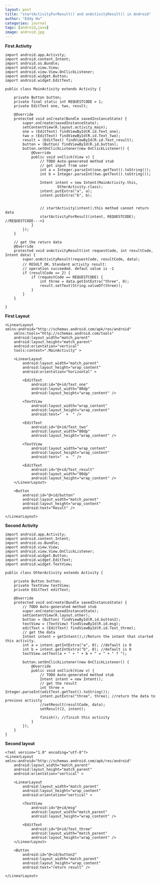 ```yaml
---
layout: post
title: "startActivityForResult() and onActivityResult() in Android"
author: "Eddy Hu"
categories: journal
tags: [android,java]
image: android.jpg
---
```



**First Activity**


    import android.app.Activity;
    import android.content.Intent;
    import android.os.Bundle;
    import android.view.View;
    import android.view.View.OnClickListener;
    import android.widget.Button;
    import android.widget.EditText;
    
    public class MainActivity extends Activity {
    
        private Button button;
        private final static int REQUESTCODE = 1; 
        private EditText one, two, result;
    
        @Override
        protected void onCreate(Bundle savedInstanceState) {
            super.onCreate(savedInstanceState);
            setContentView(R.layout.activity_main);
            one = (EditText) findViewById(R.id.Text_one);
            two = (EditText) findViewById(R.id.Text_two);
            result = (EditText) findViewById(R.id.Text_result);
            button = (Button) findViewById(R.id.button);
            button.setOnClickListener(new OnClickListener() {
                @Override
                public void onClick(View v) {
                    // TODO Auto-generated method stub
                    // get input from user
                    int a = Integer.parseInt(one.getText().toString());
                    int b = Integer.parseInt(two.getText().toString());
    
                    Intent intent = new Intent(MainActivity.this,
                            OtherActivity.class);
                    intent.putExtra("a", a);
                    intent.putExtra("b", b);
                    
    
                    // startActivity(intent);this method cannot return data
                    startActivityForResult(intent, REQUESTCODE); //REQUESTCODE--->1
                }
            });
        }
    
        // get the return data
        @Override
        protected void onActivityResult(int requestCode, int resultCode, Intent data) {
            super.onActivityResult(requestCode, resultCode, data);
            // RESULT_OK，Standard activity result:
            // operation succeeded. defaul value is -1
            if (resultCode == 2) {
                if (requestCode == REQUESTCODE) {
                    int three = data.getIntExtra("three", 0);
                    result.setText(String.valueOf(three));
                }
            }
        }
    
    }


**First Layout**

    <LinearLayout xmlns:android="http://schemas.android.com/apk/res/android"
        xmlns:tools="http://schemas.android.com/tools"
        android:layout_width="match_parent"
        android:layout_height="match_parent"
        android:orientation="vertical"
        tools:context=".MainActivity" >
    
        <LinearLayout
            android:layout_width="match_parent"
            android:layout_height="wrap_content"
            android:orientation="horizontal" >
    
            <EditText
                android:id="@+id/Text_one"
                android:layout_width="80dp"
                android:layout_height="wrap_content" />
    
            <TextView
                android:layout_width="wrap_content"
                android:layout_height="wrap_content"
                android:text="  +  " />
    
            <EditText
                android:id="@+id/Text_two"
                android:layout_width="80dp"
                android:layout_height="wrap_content" />
    
            <TextView
                android:layout_width="wrap_content"
                android:layout_height="wrap_content"
                android:text="  =  " />
    
            <EditText
                android:id="@+id/Text_result"
                android:layout_width="80dp"
                android:layout_height="wrap_content" />
        </LinearLayout>
    
        <Button
            android:id="@+id/button"
            android:layout_width="match_parent"
            android:layout_height="wrap_content"
            android:text="Result" />
    
    </LinearLayout>

**Second Activity**

    import android.app.Activity;
    import android.content.Intent;
    import android.os.Bundle;
    import android.view.View;
    import android.view.View.OnClickListener;
    import android.widget.Button;
    import android.widget.EditText;
    import android.widget.TextView;
    
    public class OtherActivity extends Activity {
    
        private Button button;
        private TextView textView;
        private EditText editText;
    
        @Override
        protected void onCreate(Bundle savedInstanceState) {
            // TODO Auto-generated method stub
            super.onCreate(savedInstanceState);
            setContentView(R.layout.other);
            button = (Button) findViewById(R.id.button2);
            textView = (TextView) findViewById(R.id.msg);
            editText = (EditText) findViewById(R.id.Text_three);
            // get the data
            Intent intent = getIntent();//Return the intent that started this activity. 
            int a = intent.getIntExtra("a", 0); //default is 0
            int b = intent.getIntExtra("b", 0); //default is 0
            textView.setText(a + " + " + b + " = " + " ? ");
    
            button.setOnClickListener(new OnClickListener() {
                @Override
                public void onClick(View v) {
                    // TODO Auto-generated method stub
                    Intent intent = new Intent();
                    // get the result
                    int three = Integer.parseInt(editText.getText().toString());
                    intent.putExtra("three", three); //return the data to previous activity
                    //setResult(resultCode, data);
                    setResult(2, intent);
                    
                    finish(); //finish this activity
                }
            });
        }
    }

**Second layout**

    <?xml version="1.0" encoding="utf-8"?>
    <LinearLayout xmlns:android="http://schemas.android.com/apk/res/android"
        android:layout_width="match_parent"
        android:layout_height="match_parent"
        android:orientation="vertical" >
    
        <LinearLayout
            android:layout_width="match_parent"
            android:layout_height="wrap_content"
            android:orientation="vertical" >
    
            <TextView
                android:id="@+id/msg"
                android:layout_width="match_parent"
                android:layout_height="wrap_content" />
    
            <EditText
                android:id="@+id/Text_three"
                android:layout_width="match_parent"
                android:layout_height="wrap_content" />
        </LinearLayout>
    
        <Button
            android:id="@+id/button2"
            android:layout_width="match_parent"
            android:layout_height="wrap_content"
            android:text="return result" />
    
    </LinearLayout>
